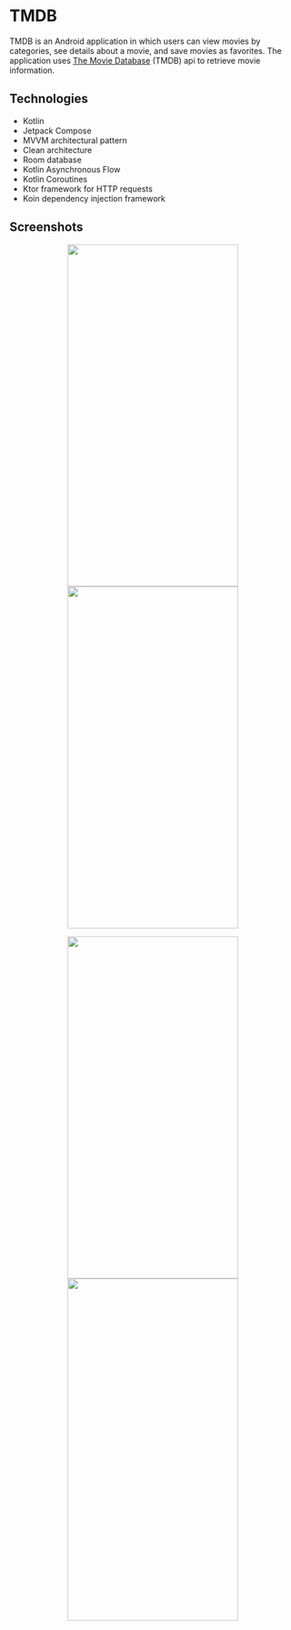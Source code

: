 # TMDB

TMDB is an Android application in which users can view movies by categories, see details about a movie, and save movies as favorites.
The application uses <a href="https://www.themoviedb.org/">The Movie Database</a> (TMDB) api to retrieve movie information.

## Technologies

 - Kotlin
 - Jetpack Compose
 - MVVM architectural pattern
 - Clean architecture
 - Room database
 - Kotlin Asynchronous Flow
 - Kotlin Coroutines
 - Ktor framework for HTTP requests
 - Koin dependency injection framework

## Screenshots

<p align="center">
 <kbd> <img src="https://github.com/renatomajer/tmdb/assets/46069535/63a3b4e4-17dd-43b4-ab37-35a12cd57848" width="300" height="600"/> </kbd>
 <kbd> <img src="https://github.com/renatomajer/tmdb/assets/46069535/88a56678-277e-4035-be6c-345191d67e01" width="300" height="600"/> </kbd>
  </p>

<p align="center">
  <kbd> <img src="https://github.com/renatomajer/tmdb/assets/46069535/3252c375-a3fe-40eb-af41-a967115f84f8" width="300" height="600" /> </kbd>
  <kbd> <img src="https://github.com/renatomajer/tmdb/assets/46069535/bf5c70c4-b88e-4ef3-a6e3-0744379c9b59" width="300" height="600" /> </kbd> 
  </p>

